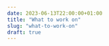 ```yaml
---
date: 2023-06-13T22:00:00+01:00
title: "What to work on"
slug: "what-to-work-on"
draft: true
---
```


